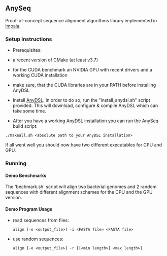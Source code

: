 
## AnySeq

Proof-of-concept sequence alignment algorithms library implemented in [Impala](https://github.com/AnyDSL/impala).


### Setup Instructions

 -  Prerequisites:
  - a recent version of CMake (at least v3.7)
  - for the CUDA benchmark an NVIDIA GPU with recent drivers and a working CUDA
    installation
  - make sure, that the CUDA libraries are in your PATH before installing
    AnyDSL
   

 - Install [AnyDSL](https://github.com/AnyDSL/anydsl). In order to do so, run
   the "install_anydsl.sh" script provided. This will download, configure & 
   compile AnyDSL which can take some time.

 - After you have a working AnyDSL installation you can run the AnySeq build script:
  ```
  ./makeall.sh <absolute path to your AnyDSL installation>
  ```

If all went well you should now have two different executables for CPU and GPU.


### Running 

#### Demo Benchmarks

The 'bechmark.sh' script will align two bacterial genomes and 2 random
sequences with different alignment schemes for the CPU and the GPU version.


#### Demo Program Usage

 - read sequences from files:
   ```
   align [-o <output_file>] -i <FASTA file> <FASTA file>
   ```

 - use random sequences:
   ```
   align [-o <output_file>] -r [[<min length>] <max length>]
   ```

